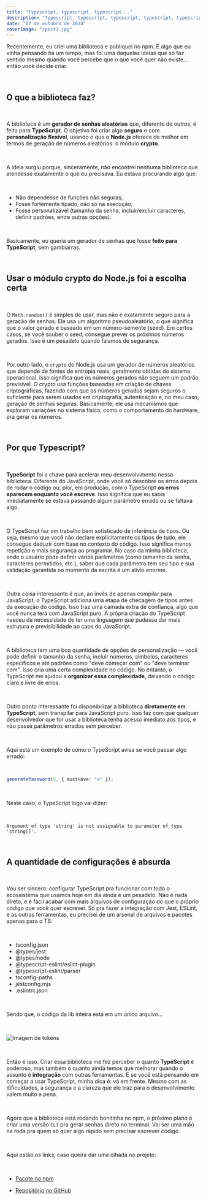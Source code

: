 ```yaml
---
title: "Typescript, typescript, typescript..."
description: "Typescript, typescript, typescript, typescript, typescript, typescript, typescript, typescript."
date: "07 de outubro de 2024"
coverImage: "/post3.jpg"
---
```


Recentemente, eu criei uma biblioteca e publiquei no npm. É algo que eu vinha pensando há um tempo, mas foi uma daquelas ideias que só faz sentido mesmo quando você percebe que o que você quer não existe... então você decide criar.

&nbsp;
&nbsp;

## O que a biblioteca faz?

&nbsp;

A biblioteca é um **gerador de senhas aleatórias** que, diferente de outros, é feito para **TypeScript**. O objetivo foi criar algo **seguro** e com **personalização flexível**, usando o que o **Node.js** oferece de melhor em termos de geração de números aleatórios: o módulo **crypto**.

&nbsp;
&nbsp;

A ideia surgiu porque, sinceramente, não encontrei nenhuma biblioteca que atendesse exatamente o que eu precisava. Eu estava procurando algo que:

&nbsp;
&nbsp;

- Não dependesse de funções não seguras;
- Fosse fortemente tipado, não só na execução;
- Fosse personalizável (tamanho da senha, incluir/excluir caracteres, definir padrões, entre outras opções).

&nbsp;
&nbsp;

Basicamente, eu queria um gerador de senhas que fosse **feito para TypeScript**, sem gambiarras.

&nbsp;
&nbsp;

## Usar o módulo crypto do Node.js foi a escolha certa

&nbsp;

O `Math.random()` é simples de usar, mas não é exatamente seguro para a geração de senhas. Ele usa um algoritmo pseudoaleatório, o que significa que o valor gerado é baseado em um número-semente (seed). Em certos casos, se você souber o seed, consegue prever os próximos números gerados. Isso é um pesadelo quando falamos de segurança.

&nbsp;
&nbsp;

Por outro lado, o `crypto` do Node.js usa um gerador de números aleatórios que depende de fontes de entropia reais, geralmente obtidas do sistema operacional. Isso significa que os números gerados não seguem um padrão previsível. O crypto usa funções baseadas em criação de chaves criptográficas, fazendo com que os números gerados sejam seguros o suficiente para serem usados em criptografia, autenticação e, no meu caso, geração de senhas seguras. Basicamente, ele usa mecanismos que exploram variações no sistema físico, como o comportamento do hardware, pra gerar os números.

&nbsp;
&nbsp;

## Por que Typescript?

&nbsp;

**TypeScript** foi a chave para acelerar meu desenvolvimento nessa biblioteca. Diferente do JavaScript, onde você só descobre os erros depois de rodar o código ou, pior, em produção, com o TypeScript **os erros aparecem enquanto você escreve**. Isso significa que eu sabia imediatamente se estava passando algum parâmetro errado ou se faltava algo.

&nbsp;
&nbsp;

O TypeScript faz um trabalho bem sofisticado de inferência de tipos. Ou seja, mesmo que você não declare explicitamente os tipos de tudo, ele consegue deduzir com base no contexto do código. Isso significa menos repetição e mais segurança ao programar. No caso da minha biblioteca, onde o usuário pode definir vários parâmetros (como tamanho da senha, caracteres permitidos, etc.), saber que cada parâmetro tem seu tipo e sua validação garantida no momento da escrita é um alívio enorme.

&nbsp;
&nbsp;

Outra coisa interessante é que, ao invés de apenas compilar para JavaScript, o TypeScript adiciona uma etapa de checagem de tipos antes da execução do código. Isso traz uma camada extra de confiança, algo que você nunca terá com JavaScript puro. A própria criação do TypeScript nasceu da necessidade de ter uma linguagem que pudesse dar mais estrutura e previsibilidade ao caos do JavaScript.

&nbsp;
&nbsp;

A biblioteca tem uma boa quantidade de opções de personalização — você pode definir o tamanho da senha, incluir números, símbolos, caracteres específicos e até padrões como "deve começar com" ou "deve terminar com". Isso cria uma certa complexidade no código. No entanto, o TypeScript me ajudou a **organizar essa complexidade**, deixando o código claro e livre de erros.

&nbsp;
&nbsp;

Outro ponto interessante foi disponibilizar a biblioteca **diretamente em TypeScript**, sem transpilar para JavaScript puro. Isso faz com que qualquer desenvolvedor que for usar a biblioteca tenha acesso imediato aos tipos, e não passe parâmetros errados sem perceber.

&nbsp;
&nbsp;

Aqui está um exemplo de como o TypeScript avisa se você passar algo errado:

&nbsp;
&nbsp;

```typescript
generatePassword(5, { mustHave: "a" });
```

&nbsp;
&nbsp;

Neste caso, o TypeScript logo vai dizer:

&nbsp;
&nbsp;

```
Argument of type 'string' is not assignable to parameter of type 'string[]'.
```

&nbsp;
&nbsp;

## A quantidade de configurações é absurda

&nbsp;

Vou ser sincero: configurar TypeScript pra funcionar com todo o ecossistema que usamos hoje em dia ainda é um pesadelo. Não é nada direto, e é fácil acabar com mais arquivos de configuração do que o próprio código que você quer escrever. Só pra fazer a integração com Jest, ESLint, e as outras ferramentas, eu precisei de um arsenal de arquivos e pacotes apenas para o TS:

&nbsp;
&nbsp;

- tsconfig.json
- @types/jest
- @types/node
- @typescript-eslint/eslint-plugin
- @typescript-eslint/parser
- tsconfig-paths
- jestconfig.mjs
- .eslintrc.json

&nbsp;
&nbsp;

Sendo que, o código da lib inteira está em um único arquivo...

&nbsp;
&nbsp;

![Imagem de tokens](/postmeme.jpeg)

&nbsp;
&nbsp;

Então é isso. Criar essa biblioteca me fez perceber o quanto **TypeScript** é poderoso, mas também o quanto ainda temos que melhorar quando o assunto é **integração** com outras ferramentas. E se você está pensando em começar a usar TypeScript, minha dica é: vá em frente. Mesmo com as dificuldades, a segurança e a clareza que ele traz para o desenvolvimento valem muito a pena.

&nbsp;
&nbsp;

Agora que a biblioteca está rodando bonitinha no npm, o próximo plano é criar uma versão `CLI` pra gerar senhas direto no terminal. Vai ser uma mão na roda pra quem só quer algo rápido sem precisar escrever código.

&nbsp;
&nbsp;

Aqui estão os links, caso queira dar uma olhada no projeto:

&nbsp;
&nbsp;

- [Pacote no npm](https://npmjs.com/package/random-password-typescript)

- [Repositório no GitHub](https://github.com/brunoaseff/random-password-typescript)

&nbsp;
&nbsp;
